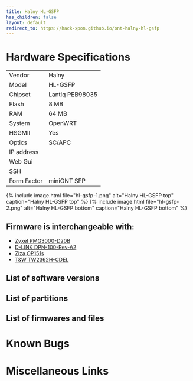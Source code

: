```yaml
---
title: Halny HL-GSFP
has_children: false
layout: default
redirect_to: https://hack-xpon.github.io/ont-halny-hl-gsfp
---
```


# Hardware Specifications

|             |                 |
| ----------- | --------------- |
| Vendor      | Halny           |
| Model       | HL-GSFP         |
| Chipset     | Lantiq PEB98035 |
| Flash       | 8 MB            |
| RAM         | 64 MB           |
| System      | OpenWRT         |
| HSGMII      | Yes             |
| Optics      | SC/APC          |
| IP address  |                 |
| Web Gui     |                 |
| SSH         |                 |
| Form Factor | miniONT SFP     |

{% include image.html file="hl-gsfp-1.png"  alt="Halny HL-GSFP top" caption="Halny HL-GSFP top" %}
{% include image.html file="hl-gsfp-2.png"  alt="Halny HL-GSFP bottom" caption="Halny HL-GSFP bottom" %}

## Firmware is interchangeable with:

- [Zyxel PMG3000-D20B](/ont-zyxel-pmg3000-d20b)
- [D-LINK DPN-100-Rev-A2](/ont-d-link-dpn-100-rev-a2)
- [Ziza OP151s](/ont-ziza-op151s)
- [T&W TW2362H-CDEL](/ont-t-w-tw2362h-cdel)

## List of software versions
## List of partitions
## List of firmwares and files
# Known Bugs
# Miscellaneous Links
